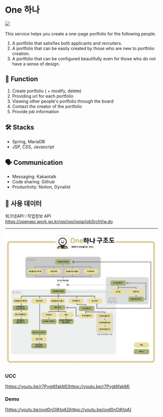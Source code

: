 # One 하나

![](https://i.ibb.co/CBGm9p9/2021-05-28-11-34-37.png?raw=true) 

This service helps you create a one-page portfolio for the following people.

<!-- [http://walab.handong.edu:8080/wanana/](http://walab.handong.edu:8080/wanana/)
 -->
 
1) A portfolio that satisfies both applicants and recruiters. 
2) A portfolio that can be easily created by those who are new to portfolio creation. 
3) A portfolio that can be configured beautifully even for those who do not have a sense of design.


## 📱 Function
 1. Create portfolio ( + modify, delete)
 2. Providing url for each portfolio 
 3. Viewing other people's portfolio 
    through the board
 4. Contact the creator of the portfolio
 5. Provide job information
 
## 🛠 Stacks
- Spring, MariaDB
- JSP, CSS, Javascript

## 🗣 Communication
- Messaging: Kakaotalk
- Code sharing: Github
- Productivity: Notion, Dynalist

## 📂 사용 데이터
워크넷API:::직업정보 API
https://openapi.work.go.kr/opi/opi/opia/jobSrchVw.do

---
![jpg_1](./readMeImage/Structure.png)


### UCC 
[https://youtu.be/r7Pvgt6fakM](https://youtu.be/r7Pvgt6fakM)

### Demo
[https://youtu.be/ovd0nOiKtqA](https://youtu.be/ovd0nOiKtqA)  
